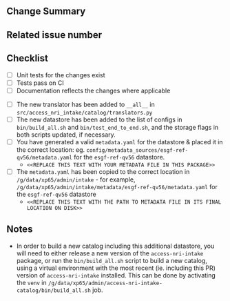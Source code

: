 <!-- Thanks for submitting a PR, your contribution is really appreciated! -->
<!-- Unless your change is trivial, please create an issue to discuss the change before creating a PR -->
<!-- Below are a few things we ask you kindly to self-check before getting a review. Remove checks that are not relevant.
-->

## Change Summary

<!-- Please give a short summary of the changes. -->

## Related issue number

<!-- Are there any issues opened that will be resolved by merging this change? -->
<!--
Please note any issues this fixes using [closing keywords]( https://help.github.com/articles/closing-issues-using-keywords/ ):
-->

## Checklist

- [ ] Unit tests for the changes exist
- [ ] Tests pass on CI
- [ ] Documentation reflects the changes where applicable

<!-- Delete this section unless you have added a new translator/datastore: -->
- [ ] The new translator has been added to `__all__` in `src/access_nri_intake/catalog/translators.py`
-  [ ] The new datastore has been added to the list of configs in `bin/build_all.sh` and `bin/test_end_to_end.sh`, and the storage flags in both scripts updated, if necessary.
- [ ] You have generated a valid `metadata.yaml` for the datastore & placed it in the correct location: eg. `config/metadata_sources/esgf-ref-qv56/metadata.yaml` for the `esgf-ref-qv56` datastore.
    - `<<REPLACE THIS TEXT WITH YOUR METADATA FILE IN THIS PACKAGE>>`
- [ ] The `metadata.yaml` has been copied to the correct location in `/g/data/xp65/admin/intake` -  for example, `/g/data/xp65/admin/intake/metadata/esgf-ref-qv56/metadata.yaml` for the `esgf-ref-qv56` datastore
    - `<<REPLACE THIS TEXT WITH THE PATH TO METADATA FILE IN ITS FINAL LOCATION ON DISK>>` 

## Notes

- In order to build a new catalog including this additional datastore, you will need to either release a new version of the `access-nri-intake` package, or run the `bin/build_all.sh` script to build a new catalog, using a virtual environment with the most recent (ie. including this PR) version of `access-nri-intake` installed. This can be done by activating the `venv` in `/g/data/xp65/admin/access-nri-intake-catalog/bin/build_all.sh` job.
<!-- End of Translator Change section  -->

<!--
Please add any other relevant info below:
-->